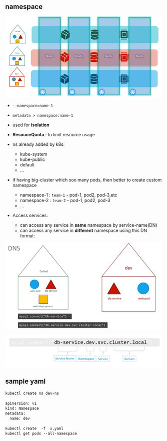 ## namespace

![img.png](../99_img/99_2_img/ns/img.png)

- `--namespace=name-1`
- `metadata > namespace:name-1`
- used for **isolation**
- **ResouceQuota** : to limit resource usage
- ns already added by k8s:
    - kube-system
    - kube-public
    - default
    - ...

- if having big-cluster which soo many pods, then better to create custom namespace 
    - namespace-1 : `team-1` - pod-1, pod2, pod-3,etc
    - namespace-2 : `team-2` - pod-1, pod2, pod-3
    - ...

- Access services:
    - can access any service in **same** namespace by service-name(DN)
    - can access any service in **different** namespace using this DN format:

![img_1.png](../99_img/99_2_img/ns/img_1.png)

![img_2.png](../99_img/99_2_img/ns/img_2.png)


## sample  yaml
```
kubectl create ns dev-ns

apiVersion: v1
kind: Namespace
metadata:
  name: dev
  
kubectl create  -f  x.yaml
kubectl get pods --all-namespace

```
